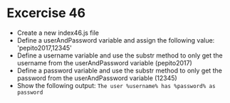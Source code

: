 # Excercise 46

* Create a new index46.js file
* Define a userAndPassword variable and assign the following value: 'pepito2017,12345'
* Define a username variable and use the substr method to only get the username from the userAndPassword variable (pepito2017)
* Define a password variable and use the substr method to only get the password from the userAndPassword variable (12345)
* Show the following output: `The user %username% has %password% as password`